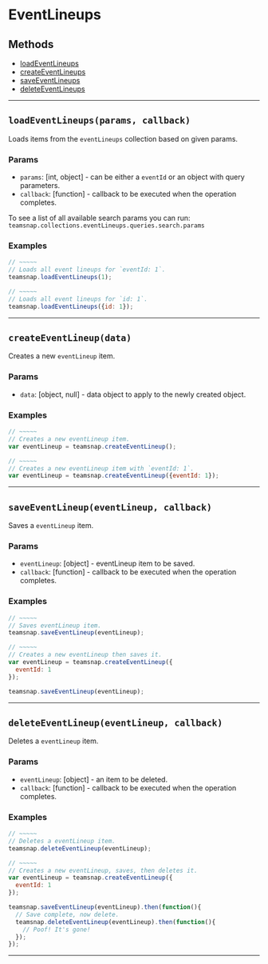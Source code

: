 # EventLineups

## Methods

- [loadEventLineups](#loadEventLineups)
- [createEventLineups](#createEventLineups)
- [saveEventLineups](#saveEventLineups)
- [deleteEventLineups](#deleteEventLineups)


---
<a id="loadEventLineups"></a>
## `loadEventLineups(params, callback)`
Loads items from the `eventLineups` collection based on given params.

### Params
* `params`: [int, object] - can be either a `eventId` or an object with query parameters.
* `callback`: [function] - callback to be executed when the operation completes.

To see a list of all available search params you can run:
`teamsnap.collections.eventLineups.queries.search.params`

### Examples
```javascript
// ~~~~~
// Loads all event lineups for `eventId: 1`.
teamsnap.loadEventLineups(1);

// ~~~~~
// Loads all event lineups for `id: 1`.
teamsnap.loadEventLineups({id: 1});

```

---
<a id="createEventLineup"></a>
## `createEventLineup(data)`
Creates a new `eventLineup` item.

### Params
* `data`: [object, null] - data object to apply to the newly created object.

### Examples
```javascript
// ~~~~~
// Creates a new eventLineup item.
var eventLineup = teamsnap.createEventLineup();

// ~~~~~
// Creates a new eventLineup item with `eventId: 1`.
var eventLineup = teamsnap.createEventLineup({eventId: 1});
```

---


<a id="saveEventLineup"></a>
## `saveEventLineup(eventLineup, callback)`
Saves a `eventLineup` item.

### Params
* `eventLineup`: [object] - eventLineup item to be saved.
* `callback`: [function] - callback to be executed when the operation completes.

### Examples
```javascript
// ~~~~~
// Saves eventLineup item.
teamsnap.saveEventLineup(eventLineup);

// ~~~~~
// Creates a new eventLineup then saves it.
var eventLineup = teamsnap.createEventLineup({
  eventId: 1
});

teamsnap.saveEventLineup(eventLineup);
```


---


<a id="deleteEventLineup"></a>
## `deleteEventLineup(eventLineup, callback)`
Deletes a `eventLineup` item.

### Params
* `eventLineup`: [object] - an item to be deleted.
* `callback`: [function] - callback to be executed when the operation completes.

### Examples
```javascript
// ~~~~~
// Deletes a eventLineup item.
teamsnap.deleteEventLineup(eventLineup);

// ~~~~~
// Creates a new eventLineup, saves, then deletes it.
var eventLineup = teamsnap.createEventLineup({
  eventId: 1
});

teamsnap.saveEventLineup(eventLineup).then(function(){
  // Save complete, now delete.
  teamsnap.deleteEventLineup(eventLineup).then(function(){
    // Poof! It's gone!
  });
});
```


---
